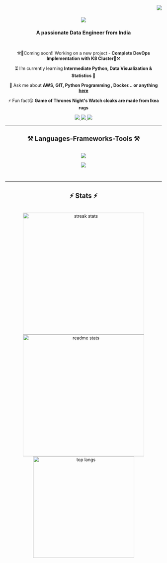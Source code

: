 <img align="right" src="https://visitor-badge.laobi.icu/badge?page_id=RajdeepOfGithub.RajdeepOfGithub" />

<h1 align="center">
    <img src="https://readme-typing-svg.herokuapp.com/?font=Righteous&size=35&center=true&vCenter=true&width=500&height=70&duration=4000&lines=Hola!!+👋;+I'm+Rajdeep+Roy;+A+Final+year+student;+At+KIIT+University+🏫" />
</h1>

<h3 align="center">A passionate Data Engineer from India </h3>

<br/>

<div align="center">
 
 ⚒️🔴Coming soon!! Working on a new project - **Complete DevOps Implementation with K8 Cluster**🔴⚒️
 
 ⏳ I’m currently learning **Intermediate Python, Data Visualization & Statistics 🫡**

💬 Ask me about **AWS, GIT, Python Programming , Docker... or anything [here](https://github.com/RajdeepOfGithub/RajdeepOfGithub/issues)**

⚡ Fun fact😮 **Game of Thrones Night's Watch cloaks are made from Ikea rugs**

 </div>

  </div>
 
<div align="center"> 
  <a href="mailto:connectrajdeeproy@gmail.com">
    <img src="https://img.shields.io/badge/Gmail-333333?style=for-the-badge&logo=gmail&logoColor=red" />
  </a>
  <a href="https://www.linkedin.com/in/rajdeep-roy-5561621b7?utm_source=share&utm_campaign=share_via&utm_content=profile&utm_medium=ios_app" target="_blank">
    <img src="https://img.shields.io/badge/LinkedIn-0077B5?style=for-the-badge&logo=linkedin&logoColor=white" target="_blank" />
  </a>
  <a href="">
     <img src="https://img.shields.io/badge/Portfolio-FF5722?style=for-the-badge&logo=todoist&logoColor=white" target="_blank" /> <!-- sqlite, safari, google-chrome are other good icon options -->
  </a>
</div>

 <hr/>

<h2 align="center">⚒️ Languages-Frameworks-Tools ⚒️</h2>
<br/>
<div align="center">
    <img src="https://skillicons.dev/icons?i=aws,vscode,github,anaconda,git,r,c,cpp,java,python,powershell" />

  <img src="https://skillicons.dev/icons?i=gcp,mysql,vscode,css,docker,autocad,gcp,linux,stackoverflow,js" /><br>
</div>

<br/>
<hr/>

<h2 align="center">⚡ Stats ⚡</h2>
<br>
<div align=center>
  <img width=390 src="https://github-readme-streak-stats-salesp07.vercel.app/?user=RajdeepOfGithub&count_private=true&theme=react&border_radius=10" alt="streak stats"/>
<img width=390 src="https://github-readme-stats.vercel.app/api?username=RajdeepOfGithub&count_private=true&show_icons=true&theme=react&rank_icon=github&border_radius=10" alt="readme stats" />
  <br/>
  <img width=325 align="center" src="https://github-readme-stats-salesp07.vercel.app/api/top-langs/?username=RajdeepOfGithub&hide=HTML&langs_count=8&layout=compact&theme=react&border_radius=10&size_weight=0.5&count_weight=0.5&exclude_repo=github-readme-stats" alt="top langs" />
</div>
<br/><br/>

